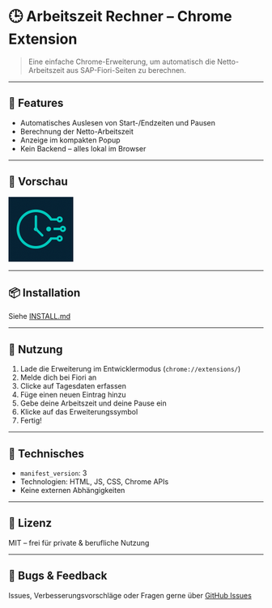 # 🕒 Arbeitszeit Rechner – Chrome Extension

> Eine einfache Chrome-Erweiterung, um automatisch die Netto-Arbeitszeit aus SAP-Fiori-Seiten zu berechnen.

---

## 🚀 Features

- Automatisches Auslesen von Start-/Endzeiten und Pausen
- Berechnung der Netto-Arbeitszeit
- Anzeige im kompakten Popup
- Kein Backend – alles lokal im Browser

---

## 📸 Vorschau

![Screenshot der Erweiterung](logo.png)

---

## 📦 Installation

Siehe [INSTALL.md](./INSTALL.md)

---

## 🔧 Nutzung

1. Lade die Erweiterung im Entwicklermodus (`chrome://extensions/`)
2. Melde dich bei Fiori an
3. Clicke auf Tagesdaten erfassen
4. Füge einen neuen Eintrag hinzu
5. Gebe deine Arbeitszeit und deine Pause ein
6. Klicke auf das Erweiterungssymbol
7. Fertig!

---

## 🧪 Technisches

- `manifest_version`: 3
- Technologien: HTML, JS, CSS, Chrome APIs
- Keine externen Abhängigkeiten

---

## 📄 Lizenz

MIT – frei für private & berufliche Nutzung

---

## 🐛 Bugs & Feedback

Issues, Verbesserungsvorschläge oder Fragen gerne über [GitHub Issues](https://github.com/dein-nutzername/arbeitszeit-rechner/issues)
